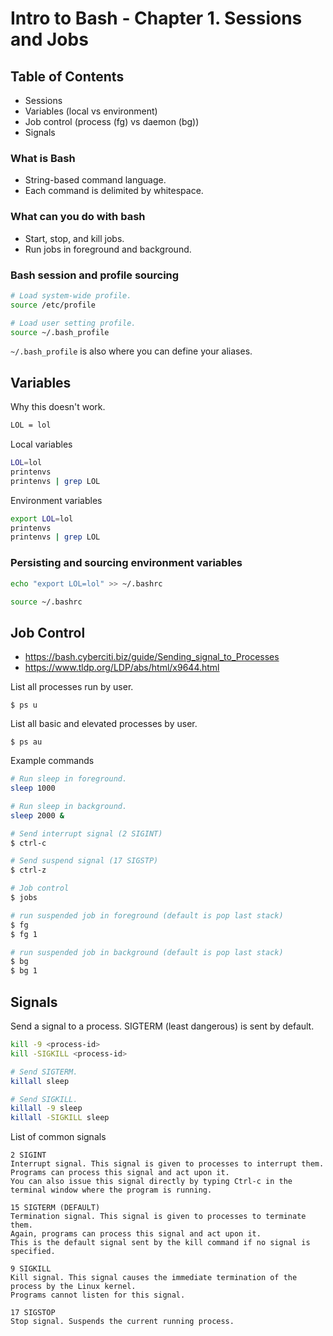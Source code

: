 # Intro to Bash - Chapter 1. Sessions and Jobs

## Table of Contents
- Sessions
- Variables (local vs environment)
- Job control (process (fg) vs daemon (bg))
- Signals

### What is Bash
- String-based command language.
- Each command is delimited by whitespace.

### What can you do with bash
- Start, stop, and kill jobs.
- Run jobs in foreground and background.

### Bash session and profile sourcing

```sh
# Load system-wide profile.
source /etc/profile

# Load user setting profile.
source ~/.bash_profile
```

`~/.bash_profile` is also where you can define your aliases.

## Variables

Why this doesn't work.
```sh
LOL = lol
```

Local variables
```sh
LOL=lol
printenvs
printenvs | grep LOL
```

Environment variables
```sh
export LOL=lol
printenvs
printenvs | grep LOL
```

### Persisting and sourcing environment variables

```sh
echo "export LOL=lol" >> ~/.bashrc
```

```sh
source ~/.bashrc
```

## Job Control
- https://bash.cyberciti.biz/guide/Sending_signal_to_Processes
- https://www.tldp.org/LDP/abs/html/x9644.html

List all processes run by user.
```
$ ps u
```

List all basic and elevated processes by user.
```
$ ps au
```

Example commands
```sh
# Run sleep in foreground.
sleep 1000

# Run sleep in background.
sleep 2000 &

# Send interrupt signal (2 SIGINT)
$ ctrl-c

# Send suspend signal (17 SIGSTP)
$ ctrl-z

# Job control
$ jobs

# run suspended job in foreground (default is pop last stack)
$ fg
$ fg 1

# run suspended job in background (default is pop last stack)
$ bg
$ bg 1
```

## Signals
Send a signal to a process. SIGTERM (least dangerous) is sent by default.

```sh
kill -9 <process-id>
kill -SIGKILL <process-id>

# Send SIGTERM.
killall sleep

# Send SIGKILL.
killall -9 sleep
killall -SIGKILL sleep
```

List of common signals
```
2 SIGINT
Interrupt signal. This signal is given to processes to interrupt them.
Programs can process this signal and act upon it.
You can also issue this signal directly by typing Ctrl-c in the terminal window where the program is running.

15 SIGTERM (DEFAULT)
Termination signal. This signal is given to processes to terminate them.
Again, programs can process this signal and act upon it.
This is the default signal sent by the kill command if no signal is specified.

9 SIGKILL
Kill signal. This signal causes the immediate termination of the process by the Linux kernel.
Programs cannot listen for this signal.

17 SIGSTOP
Stop signal. Suspends the current running process.
```
